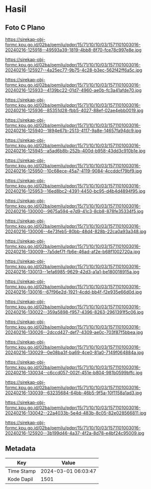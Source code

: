 # Hasil

## Foto C Plano

https://sirekap-obj-formc.kpu.go.id/02ba/pemilu/pdpr/15/71/10/10/03/1571101003016-20240216-125918--49593a39-1819-4bb8-8f70-fce78c997e8e.jpg

https://sirekap-obj-formc.kpu.go.id/02ba/pemilu/pdpr/15/71/10/10/03/1571101003016-20240216-125927--4a25ec77-9b75-4c28-b3ec-562f42ff6a5c.jpg

https://sirekap-obj-formc.kpu.go.id/02ba/pemilu/pdpr/15/71/10/10/03/1571101003016-20240216-125933--4139bc22-01d7-4960-ae0b-fc3a41afde70.jpg

https://sirekap-obj-formc.kpu.go.id/02ba/pemilu/pdpr/15/71/10/10/03/1571101003016-20240216-125936--85351d28-fbb5-4027-88ef-02ae4ebb0019.jpg

https://sirekap-obj-formc.kpu.go.id/02ba/pemilu/pdpr/15/71/10/10/03/1571101003016-20240216-125940--1894e67b-2513-4117-9a8e-14657fa94dc9.jpg

https://sirekap-obj-formc.kpu.go.id/02ba/pemilu/pdpr/15/71/10/10/03/1571101003016-20240216-125945--a5ad6b8b-252b-400d-b958-43dd3c910b1e.jpg

https://sirekap-obj-formc.kpu.go.id/02ba/pemilu/pdpr/15/71/10/10/03/1571101003016-20240216-125950--10c68ece-45a7-4119-9084-4ccddcf79bf9.jpg

https://sirekap-obj-formc.kpu.go.id/02ba/pemilu/pdpr/15/71/10/10/03/1571101003016-20240216-125953--16ed8bc2-4391-4450-bc95-d4b4d4894f95.jpg

https://sirekap-obj-formc.kpu.go.id/02ba/pemilu/pdpr/15/71/10/10/03/1571101003016-20240216-130000--9675a594-e7d9-41c3-8cb8-878fe35334f5.jpg

https://sirekap-obj-formc.kpu.go.id/02ba/pemilu/pdpr/15/71/10/10/03/1571101003016-20240216-130006--4e73feb5-80bb-48d4-828b-22ca0a93a348.jpg

https://sirekap-obj-formc.kpu.go.id/02ba/pemilu/pdpr/15/71/10/10/03/1571101003016-20240216-130009--7a5def7f-fb6e-46ad-af2e-b68f1002720a.jpg

https://sirekap-obj-formc.kpu.go.id/02ba/pemilu/pdpr/15/71/10/10/03/1571101003016-20240216-130013--1efa6985-9629-42d3-a1a1-be180018915a.jpg

https://sirekap-obj-formc.kpu.go.id/02ba/pemilu/pdpr/15/71/10/10/03/1571101003016-20240216-130016--67f96e2d-1921-4cdd-bb4f-f2e935e66d0d.jpg

https://sirekap-obj-formc.kpu.go.id/02ba/pemilu/pdpr/15/71/10/10/03/1571101003016-20240216-130022--359a5898-f957-4396-8263-2961391f5c06.jpg

https://sirekap-obj-formc.kpu.go.id/02ba/pemilu/pdpr/15/71/10/10/03/1571101003016-20240216-130026--2dccd427-def7-4309-ae0c-703f87f5bbea.jpg

https://sirekap-obj-formc.kpu.go.id/02ba/pemilu/pdpr/15/71/10/10/03/1571101003016-20240216-130029--0e08ba3f-ba69-4ce0-81a0-7149f064884a.jpg

https://sirekap-obj-formc.kpu.go.id/02ba/pemilu/pdpr/15/71/10/10/03/1571101003016-20240216-130034--c6ccd057-002f-451e-b804-981b0599bffc.jpg

https://sirekap-obj-formc.kpu.go.id/02ba/pemilu/pdpr/15/71/10/10/03/1571101003016-20240216-130039--63235684-64bb-46b5-9f5a-10f1158a1ad3.jpg

https://sirekap-obj-formc.kpu.go.id/02ba/pemilu/pdpr/15/71/10/10/03/1571101003016-20240216-130042--22a4033b-5e4d-483b-8c05-82e028566811.jpg

https://sirekap-obj-formc.kpu.go.id/02ba/pemilu/pdpr/15/71/10/10/03/1571101003016-20240216-125920--3b199d46-4a37-4f2a-8d78-e4bf24c95009.jpg


## Metadata

| Key        | Value               |
| ---------- | ------------------- |
| Time Stamp | 2024-03-01 06:03:47 |
| Kode Dapil | 1501                |



